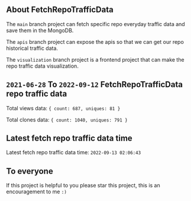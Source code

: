 ## About FetchRepoTrafficData

The `main` branch project can fetch specific repo everyday traffic data and save them in the MongoDB.

The `apis` branch project can expose the apis so that we can get our repo historical traffic data.

The `visualization` branch project is a frontend project that can make the repo traffic data visualization.

## `2021-06-28` To `2022-09-12` FetchRepoTrafficData repo traffic data

Total views data: `{ count: 687, uniques: 81 }`

Total clones data: `{ count: 1040, uniques: 791 }`

## Latest fetch repo traffic data time

Latest fetch repo traffic data time: `2022-09-13 02:06:43`

## To everyone

If this project is helpful to you please star this project, this is an encouragement to me `:)`



